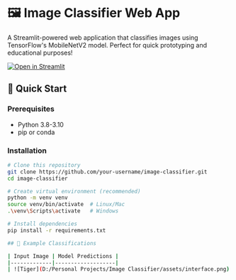 # 🖼️ Image Classifier Web App

A Streamlit-powered web application that classifies images using TensorFlow's MobileNetV2 model. Perfect for quick prototyping and educational purposes!

[![Open in Streamlit](https://static.streamlit.io/badges/streamlit_badge_black_white.svg)](https://your-app-url.streamlit.app)

## 🚀 Quick Start

### Prerequisites
- Python 3.8-3.10
- pip or conda

### Installation
```bash
# Clone this repository
git clone https://github.com/your-username/image-classifier.git
cd image-classifier

# Create virtual environment (recommended)
python -m venv venv
source venv/bin/activate  # Linux/Mac
.\venv\Scripts\activate   # Windows

# Install dependencies
pip install -r requirements.txt

## 📸 Example Classifications

| Input Image | Model Predictions |
|-------------|-------------------|
| ![Tiger](D:/Personal Projects/Image Classifier/assets/interface.png) | ![Tiger Result](D:/Personal Projects/Image Classifier/assets/result.png) |